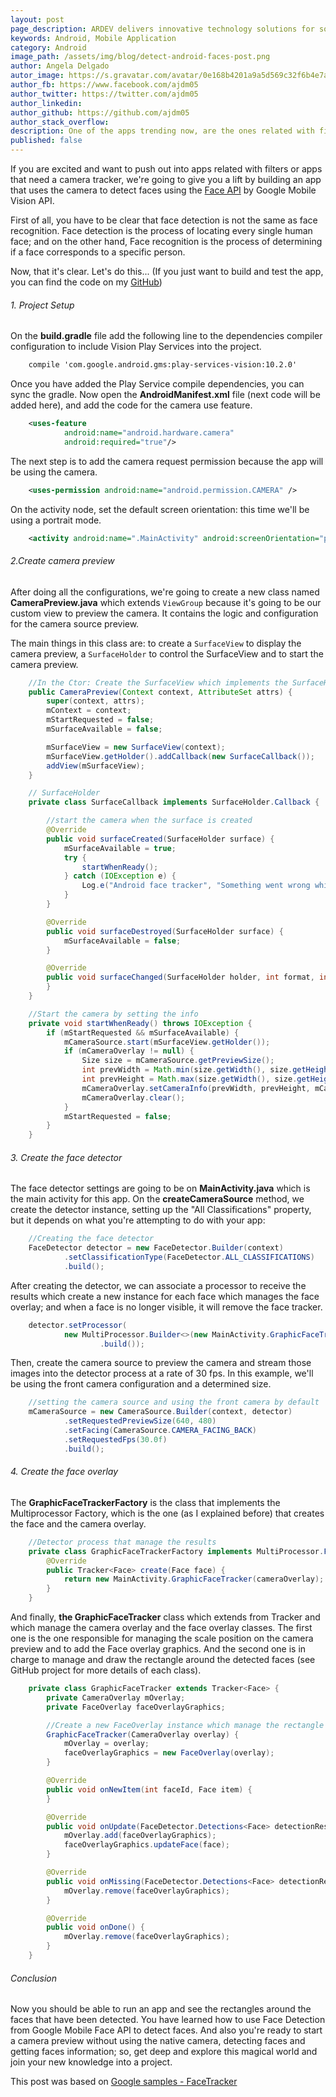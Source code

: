 ```yaml
---
layout: post
page_description: ARDEV delivers innovative technology solutions for solving real-world business challenges.
keywords: Android, Mobile Application
category: Android
image_path: /assets/img/blog/detect-android-faces-post.png
author: Angela Delgado
autor_image: https://s.gravatar.com/avatar/0e168b4201a9a5d569c32f6b4e7a8389
author_fb: https://www.facebook.com/ajdm05
author_twitter: https://twitter.com/ajdm05
author_linkedin: 
author_github: https://github.com/ajdm05
author_stack_overflow:
description: One of the apps trending now, are the ones related with filters. So, we're going to introduce you into it; doing a face tracker demo.
published: false
---
```


If you are excited and want to push out into apps related with filters or apps that need a camera tracker, we're going to give you a lift by building an app that uses 
the camera to detect faces using the [Face API](https://developers.google.com/vision/) by Google Mobile Vision API.

First of all, you have to be clear that face detection is not the same as face recognition. Face detection is the process of locating every single human face; and on the other hand, Face recognition is the process of determining if a face corresponds to a specific person.

Now, that it's clear. Let's do this... 
(If you just want to build and test the app, you can find the code on my [GitHub](https://github.com/ajdm05/AndroidFaceTracker))

###### 1. Project Setup

On the **build.gradle** file add the following line to the dependencies compiler configuration to include Vision Play Services into the project.
	
```xml
	compile 'com.google.android.gms:play-services-vision:10.2.0'
```

Once you have added the Play Service compile dependencies, you can sync the gradle. Now open the **AndroidManifest.xml** file (next code will be added here), and add the code for the camera use feature.

```xml
	<uses-feature
	        android:name="android.hardware.camera"
	        android:required="true"/>
```

The next step is to add the camera request permission because the app will be using the camera.

```xml
	<uses-permission android:name="android.permission.CAMERA" />
```

On the activity node, set the default screen orientation: this time we'll be using a portrait mode.

```xml
	<activity android:name=".MainActivity" android:screenOrientation="portrait">
```

###### 2.Create camera preview

After doing all the configurations, we're going to create a new class named **CameraPreview.java** which extends ```ViewGroup``` because it's going to be our custom view to preview the camera. It contains the logic and configuration for the camera source preview.

The main things in this class are: to create a ```SurfaceView``` to display the camera preview, a ```SurfaceHolder``` to control the SurfaceView and to start the camera preview.

```java
	//In the Ctor: Create the SurfaceView which implements the SurfaceHolder
	public CameraPreview(Context context, AttributeSet attrs) {
	    super(context, attrs);
	    mContext = context;
	    mStartRequested = false;
	    mSurfaceAvailable = false;

	    mSurfaceView = new SurfaceView(context);
	    mSurfaceView.getHolder().addCallback(new SurfaceCallback());
	    addView(mSurfaceView);
	}
```

```java
	// SurfaceHolder
	private class SurfaceCallback implements SurfaceHolder.Callback {

	    //start the camera when the surface is created
	    @Override
	    public void surfaceCreated(SurfaceHolder surface) {
	        mSurfaceAvailable = true;
	        try {
	            startWhenReady();
	        } catch (IOException e) {
	            Log.e("Android face tracker", "Something went wrong while creating the surface.");
	        }
	    }

	    @Override
	    public void surfaceDestroyed(SurfaceHolder surface) {
	        mSurfaceAvailable = false;
	    }

	    @Override
	    public void surfaceChanged(SurfaceHolder holder, int format, int width, int height) {
	    }
	}
```

```java
	//Start the camera by setting the info
	private void startWhenReady() throws IOException {
		if (mStartRequested && mSurfaceAvailable) {
		    mCameraSource.start(mSurfaceView.getHolder());
		    if (mCameraOverlay != null) {
		        Size size = mCameraSource.getPreviewSize();
		        int prevWidth = Math.min(size.getWidth(), size.getHeight());
		        int prevHeight = Math.max(size.getWidth(), size.getHeight());
		        mCameraOverlay.setCameraInfo(prevWidth, prevHeight, mCameraSource.getCameraFacing());
		        mCameraOverlay.clear();
		    }
		    mStartRequested = false;
		}
	}
```

###### 3. Create the face detector

The face detector settings are going to be on **MainActivity.java** which is the main activity for this app.
On the **createCameraSource** method, we create the detector instance, setting up the "All Classifications" property, but it depends on what you're attempting to do with your app:

```java
	//Creating the face detector
	FaceDetector detector = new FaceDetector.Builder(context)
	        .setClassificationType(FaceDetector.ALL_CLASSIFICATIONS)
	        .build();
```

After creating the detector, we can associate a processor to receive the results which create a new instance for each face which manages the face overlay; and when a face is no longer visible, it will remove the face tracker.

```java
	detector.setProcessor(
		    new MultiProcessor.Builder<>(new MainActivity.GraphicFaceTrackerFactory())
		            .build());
```

Then, create the camera source to preview the camera and stream those images into the detector process at a rate of 30 fps. In this example, we'll be using the front camera configuration and a determined size.

```java
	//setting the camera source and using the front camera by default
	mCameraSource = new CameraSource.Builder(context, detector)
	        .setRequestedPreviewSize(640, 480)
	        .setFacing(CameraSource.CAMERA_FACING_BACK)
	        .setRequestedFps(30.0f)
	        .build();
```

###### 4. Create the face overlay

The **GraphicFaceTrackerFactory** is the class that implements the Multiprocessor Factory, which is the one (as I explained before) that creates the face and the camera overlay.

```java
	//Detector process that manage the results
	private class GraphicFaceTrackerFactory implements MultiProcessor.Factory<Face> {
	    @Override
	    public Tracker<Face> create(Face face) {
	        return new MainActivity.GraphicFaceTracker(cameraOverlay);
	    }
	}
```

And finally, **the GraphicFaceTracker** class which extends from Tracker and which manage the camera overlay and the face overlay classes. The first one is the one responsible for managing the scale position on the camera preview and to add the Face overlay graphics. And the second one is in charge to manage and draw the rectangle around the detected faces (see GitHub project for more details of each class).

```java
	private class GraphicFaceTracker extends Tracker<Face> {
	    private CameraOverlay mOverlay;
	    private FaceOverlay faceOverlayGraphics;

	    //Create a new FaceOverlay instance which manage the rectangle around the face tracked
	    GraphicFaceTracker(CameraOverlay overlay) {
	        mOverlay = overlay;
	        faceOverlayGraphics = new FaceOverlay(overlay);
	    }

	    @Override
	    public void onNewItem(int faceId, Face item) {
	    }

	    @Override
	    public void onUpdate(FaceDetector.Detections<Face> detectionResults, Face face) {
	        mOverlay.add(faceOverlayGraphics);
	        faceOverlayGraphics.updateFace(face);
	    }

	    @Override
	    public void onMissing(FaceDetector.Detections<Face> detectionResults) {
	        mOverlay.remove(faceOverlayGraphics);
	    }

	    @Override
	    public void onDone() {
	        mOverlay.remove(faceOverlayGraphics);
	    }
	}
```

###### Conclusion

Now you should be able to run an app and see the rectangles around the faces that have been detected. 
You have learned how to use Face Detection from Google Mobile Face API to detect faces. And also you're ready to start a camera preview without using the native camera, detecting faces and getting faces information; so, get deep and explore this magical world and join your new knowledge into a project.

This post was based on [Google samples - FaceTracker](https://github.com/googlesamples/android-vision/tree/master/visionSamples/FaceTracker)